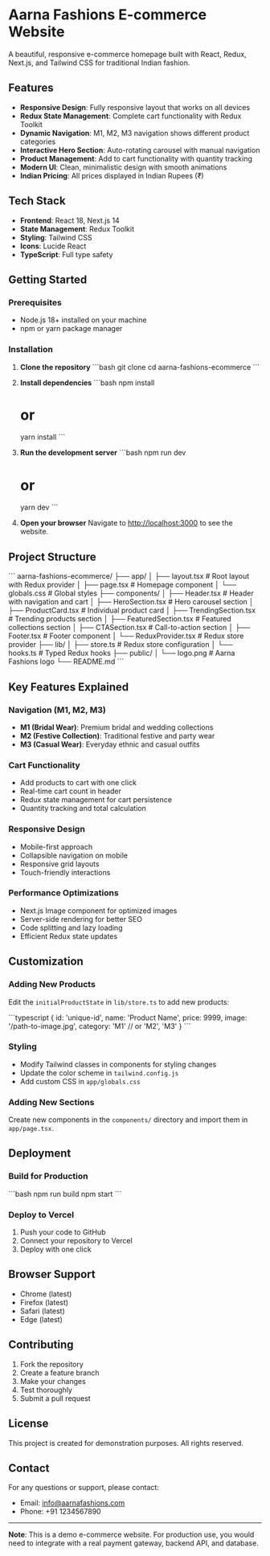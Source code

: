 # Aarna Fashions E-commerce Website

A beautiful, responsive e-commerce homepage built with React, Redux, Next.js, and Tailwind CSS for traditional Indian fashion.

## Features

- **Responsive Design**: Fully responsive layout that works on all devices
- **Redux State Management**: Complete cart functionality with Redux Toolkit
- **Dynamic Navigation**: M1, M2, M3 navigation shows different product categories
- **Interactive Hero Section**: Auto-rotating carousel with manual navigation
- **Product Management**: Add to cart functionality with quantity tracking
- **Modern UI**: Clean, minimalistic design with smooth animations
- **Indian Pricing**: All prices displayed in Indian Rupees (₹)

## Tech Stack

- **Frontend**: React 18, Next.js 14
- **State Management**: Redux Toolkit
- **Styling**: Tailwind CSS
- **Icons**: Lucide React
- **TypeScript**: Full type safety

## Getting Started

### Prerequisites

- Node.js 18+ installed on your machine
- npm or yarn package manager

### Installation

1. **Clone the repository**
   \`\`\`bash
   git clone <your-repo-url>
   cd aarna-fashions-ecommerce
   \`\`\`

2. **Install dependencies**
   \`\`\`bash
   npm install
   # or
   yarn install
   \`\`\`

3. **Run the development server**
   \`\`\`bash
   npm run dev
   # or
   yarn dev
   \`\`\`

4. **Open your browser**
   Navigate to [http://localhost:3000](http://localhost:3000) to see the website.

## Project Structure

\`\`\`
aarna-fashions-ecommerce/
├── app/
│   ├── layout.tsx          # Root layout with Redux provider
│   ├── page.tsx            # Homepage component
│   └── globals.css         # Global styles
├── components/
│   ├── Header.tsx          # Header with navigation and cart
│   ├── HeroSection.tsx     # Hero carousel section
│   ├── ProductCard.tsx     # Individual product card
│   ├── TrendingSection.tsx # Trending products section
│   ├── FeaturedSection.tsx # Featured collections section
│   ├── CTASection.tsx      # Call-to-action section
│   ├── Footer.tsx          # Footer component
│   └── ReduxProvider.tsx   # Redux store provider
├── lib/
│   ├── store.ts            # Redux store configuration
│   └── hooks.ts            # Typed Redux hooks
├── public/
│   └── logo.png            # Aarna Fashions logo
└── README.md
\`\`\`

## Key Features Explained

### Navigation (M1, M2, M3)
- **M1 (Bridal Wear)**: Premium bridal and wedding collections
- **M2 (Festive Collection)**: Traditional festive and party wear
- **M3 (Casual Wear)**: Everyday ethnic and casual outfits

### Cart Functionality
- Add products to cart with one click
- Real-time cart count in header
- Redux state management for cart persistence
- Quantity tracking and total calculation

### Responsive Design
- Mobile-first approach
- Collapsible navigation on mobile
- Responsive grid layouts
- Touch-friendly interactions

### Performance Optimizations
- Next.js Image component for optimized images
- Server-side rendering for better SEO
- Code splitting and lazy loading
- Efficient Redux state updates

## Customization

### Adding New Products
Edit the `initialProductState` in `lib/store.ts` to add new products:

\`\`\`typescript
{
  id: 'unique-id',
  name: 'Product Name',
  price: 9999,
  image: '/path-to-image.jpg',
  category: 'M1' // or 'M2', 'M3'
}
\`\`\`

### Styling
- Modify Tailwind classes in components for styling changes
- Update the color scheme in `tailwind.config.js`
- Add custom CSS in `app/globals.css`

### Adding New Sections
Create new components in the `components/` directory and import them in `app/page.tsx`.

## Deployment

### Build for Production
\`\`\`bash
npm run build
npm start
\`\`\`

### Deploy to Vercel
1. Push your code to GitHub
2. Connect your repository to Vercel
3. Deploy with one click

## Browser Support

- Chrome (latest)
- Firefox (latest)
- Safari (latest)
- Edge (latest)

## Contributing

1. Fork the repository
2. Create a feature branch
3. Make your changes
4. Test thoroughly
5. Submit a pull request

## License

This project is created for demonstration purposes. All rights reserved.

## Contact

For any questions or support, please contact:
- Email: info@aarnafashions.com
- Phone: +91 1234567890

---

**Note**: This is a demo e-commerce website. For production use, you would need to integrate with a real payment gateway, backend API, and database.
